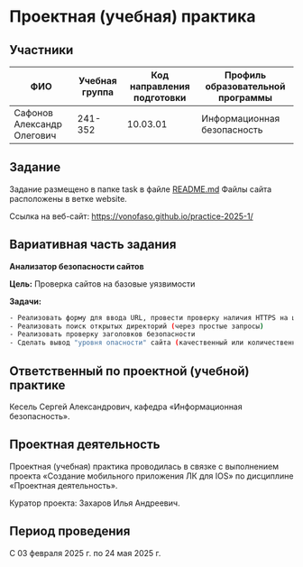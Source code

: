 # Проектная (учебная) практика

## Участники

| ФИО       | Учебная группа | Код направления подготовки | Профиль образовательной программы |
|-----------|----------------|----------------------------|-----------------------------------|
  | Сафонов Александр Олегович | 241-352         | 10.03.01                   | Информационная безопасность            |

## Задание

Задание размещено в папке task в файле [README.md](task/README.md)
Файлы сайта расположены в ветке website.

Ссылка на веб-сайт: https://vonofaso.github.io/practice-2025-1/

## Вариативная часть задания

**Анализатор безопасности сайтов**

**Цель:** Проверка сайтов на базовые уязвимости  

**Задачи:**
```bash
- Реализовать форму для ввода URL, провести проверку наличия HTTPS на целевом сайте  
- Реализовать поиск открытых директорий (через простые запросы)  
- Реализовать проверку заголовков безопасности  
- Сделать вывод "уровня опасности" сайта (качественный или количественный, на усмотрение студентов)
```
## Ответственный по проектной (учебной) практике

Кесель Сергей Александрович, кафедра «Информационная безопасность».  

## Проектная деятельность

Проектная (учебная) практика проводилась в связке с выполнением проекта «Создание мобильного приложения ЛК для IOS» по дисциплине «Проектная деятельность».  

Куратор проекта: Захаров Илья Андреевич.

## Период проведения

С 03 февраля 2025 г. по 24 мая 2025 г.
